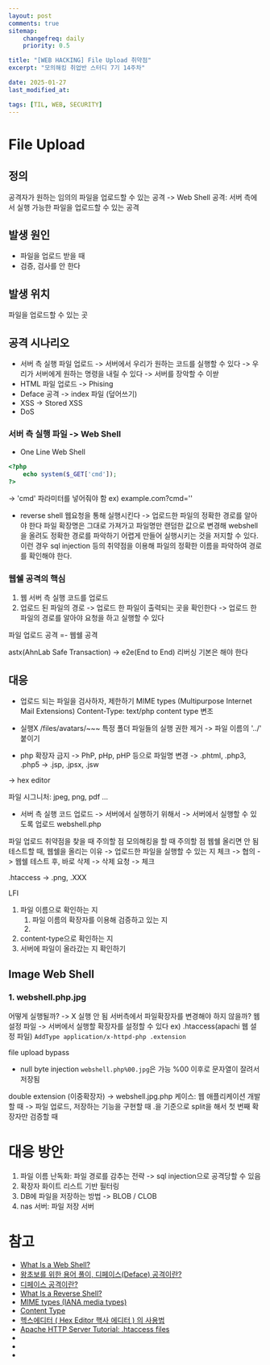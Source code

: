 ```yaml
---
layout: post
comments: true
sitemap:
    changefreq: daily
    priority: 0.5

title: "[WEB HACKING] File Upload 취약점"
excerpt: "모의해킹 취업반 스터디 7기 14주차"

date: 2025-01-27
last_modified_at: 

tags: [TIL, WEB, SECURITY]
---
```


# File Upload

## 정의
공격자가 원하는 임의의 파일을 업로드할 수 있는 공격
-> Web Shell 공격: 서버 측에서 실행 가능한 파일을 업로드할 수 있는 공격

## 발생 원인
* 파일을 업로드 받을 때
* 검증, 검사를 안 한다

## 발생 위치
파일을 업로드할 수 있는 곳

## 공격 시나리오
* 서버 측 실행 파일 업로드
    -> 서버에서 우리가 원하는 코드를 실행할 수 있다
    -> 우리가 서버에게 원하는 명령을 내릴 수 있다
    -> 서버를 장악할 수 이싿
* HTML 파일 업로드 -> Phising
* Deface 공격
    -> index 파일 (덮어쓰기)
* XSS
    -> Stored XSS
* DoS

### 서버 측 실행 파일 -> Web Shell
* One Line Web Shell
```php
<?php
    echo system($_GET['cmd']);
?>
```
-> 'cmd' 파라미터를 넣어줘야 함
ex) example.com?cmd=''

* reverse shell
웹요청을 통해 실행시킨다 -> 업로드한 파일의 정확한 경로를 알아야 한다
파일 확장명은 그대로 가져가고 파일명만 랜덤한 값으로 변경해 webshell을 올려도 정확한 경로를 파악하기 어렵게 만들어 실행시키는 것을 저지할 수 있다. 이런 경우 sql injection 등의 취약점을 이용해 파일의 정확한 이름을 파악하여 경로를 확인해야 한다.

### 웹쉘 공격의 핵심
1. 웹 서버 측 실행 코드를 업로드
2. 업로드 된 파일의 경로
    -> 업로드 한 파일이 출력되는 곳을 확인한다
    -> 업로드 한 파일의 경로를 알아야 요청을 하고 실행할 수 있다

파일 업로드 공격 =- 웹쉘 공격

astx(AhnLab Safe Transaction) -> e2e(End to End)
리버싱 기본은 해야 한다

## 대응
* 업로드 되는 파일을 검사하자, 제한하기
MIME types (Multipurpose Internet Mail Extensions)
Content-Type: text/php
content type 변조

* 실행X
/files/avatars/~~~
특정 폴더 파일들의 실행 권한 제거
-> 파일 이름의 '../' 붙이기

* php 확장자 금지
-> PhP, pHp, pHP 등으로 파일명 변경
-> .phtml, .php3, .php5
-> .jsp, .jpsx, .jsw

-> hex editor
<? php system($_GET['cmd']); ?>

파일 시그니처: jpeg, png, pdf ...

* 서버 측 실행 코드 업로드
-> 서버에서 실행하기 위해서
-> 서버에서 실행할 수 있도록 업로드
webshell.php

파일 업로드 취약점을 찾을 때 주의할 점
모의해킹을 할 때 주의할 점
웹쉘 올리면 안 됨
테스트할 때, 웹쉘을 올리는 이유
-> 업로드한 파일을 실행할 수 있는 지 체크
-> 협의
-> 웹쉘 테스트 후, 바로 삭제
-> 삭제 요청 -> 체크

.htaccess
-> .png, .XXX

LFI

1. 파일 이름으로 확인하는 지
    1. 파일 이름의 확장자를 이용해 검증하고 있는 지
    2. 
2. content-type으로 확인하는 지
3. 서버에 파일이 올라갔는 지 확인하기

## Image Web Shell
### 1. webshell.php.jpg
어떻게 실행될까? -> X 실행 안 됨
서버측에서 파일확장자를 변경해야 하지 않을까?
웹 설정 파일 -> 서버에서 실행할 확장자를 설정할 수 있다
ex) .htaccess(apachi 웹 설정 파일)
`AddType application/x-httpd-php .extension`

file upload bypass
* null byte injection
`webshell.php%00.jpg`은 가능
%00 이후로 문자열이 잘려서 저장됨

double extension (이중확장자)
-> webshell.jpg.php
케이스: 웹 애플리케이션 개발할 때
-> 파일 업로드, 저장하는 기능을 구현할 때
.을 기준으로 split을 해서 첫 번째 확장자만 검증할 때

# 대응 방안
1. 파일 이름 난독화: 파일 경로를 감추는 전략
-> sql injection으로 공격당할 수 있음
2. 확장자 화이트 리스트 기반 필터링
3. DB에 파일을 저장하는 방법
-> BLOB / CLOB
4. nas 서버: 파일 저장 서버

# 참고
* [What Is a Web Shell?](https://www.imperva.com/learn/application-security/web-shell/)
* [왕초보를 위한 용어 풀이, 디페이스(Deface) 공격이란?](https://m.boannews.com/html/detail.html?idx=55936)
* [디페이스 공격이란?](https://m.blog.naver.com/lhi5693/221347344931)
* [What Is a Reverse Shell?](https://www.imperva.com/learn/application-security/reverse-shell/)
* [MIME types (IANA media types)](https://developer.mozilla.org/en-US/docs/Web/HTTP/MIME_types)
* [Content Type](https://developer.mozilla.org/en-US/docs/Web/HTTP/Headers/Content-Type)
* [헥스에디터 ( Hex Editor 핵사 에디터 ) 의 사용법](https://blog.naver.com/PostView.nhn?blogId=kjg5345&logNo=150098304449)
* [Apache HTTP Server Tutorial: .htaccess files](https://httpd.apache.org/docs/2.4/en/howto/htaccess.html)
* []()
* []()
* []()